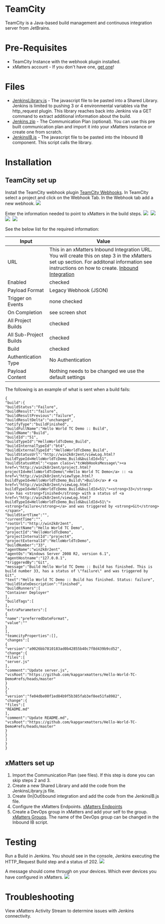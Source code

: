 # TeamCity
TeamCity is a Java-based build management and continuous integration server from JetBrains. 

# Pre-Requisites
* TeamCity Instance with the webhook plugin installed.
* xMatters account - If you don't have one, [get one](https://www.xmatters.com)!

# Files
* [JenkinsLibrary.js](JenkinsLibrary.js) - The javascript file to be pasted into a Shared Library. Jenkins is limited to pushing 3 or 4 environmental variables via the http_request plugin.  This library reaches back into Jenkins via a GET command to extract additional information about the build. 
* [Jenkins.zip](Jenkins.zip) - The Communication Plan (optional).  You can use this pre built communication plan and import it into your xMatters instance or create one from scratch. 
* [JenkinsIB.js](JenkinsIB.js) - The javascript file to be pasted into the Inbound IB component.  This script calls the library.

# Installation

## TeamCity set up
Install the TeamCity webhook plugin [TeamCity Webhooks](https://plugins.jetbrains.com/plugin/8948-webhooks).  In TeamCity select a project and click on the Webhook Tab.  In the Webhook tab add a new webhook.
<kbd>
<img src="media/Projectwebhooks.png">
</kbd>


Enter the information needed to point to xMatters in the build steps.
<kbd>
<img src="media/webhook1.png">
</kbd>
<kbd>
<img src="media/webhook2.png">
</kbd>
<kbd>
<img src="media/webhook3.png">
</kbd>
<kbd>
<img src="media/webhook4.png">
</kbd>

See the below list for the required information:

| Input | Value |
| ----- | ------|
| URL   | This in an xMatters Inbound Integration URL.  You will create this on step 3 in the xMatters set up section.  For additonal information see instructions on how to create. [Inbound Integration](https://help.xmatters.com/OnDemand/xmodwelcome/integrationbuilder/build-integrations.htm) |
| Enabled | checked |
| Payload Format | Legacy Webhook (JSON) |
| Trigger on Events | none checked |
| On Completion | see screen shot |
| All Project Builds | checked |
| All Sub-Project Builds | checked |
| Build | checked |
|Authentication Type | No Authentication |
| Payload Content | Nothing needs to be changed we use the default settings |

The following is an example of what is sent when a build fails:

```
{
"build":{
"buildStatus":"Failure",
"buildResult":"failure",
"buildResultPrevious":"failure",
"buildResultDelta":"unchanged",
"notifyType":"buildFinished",
"buildFullName":"Hello World TC Demo :: Build",
"buildName":"Build",
"buildId":"51",
"buildTypeId":"HelloWorldTcDemo_Build",
"buildInternalTypeId":"bt4",
"buildExternalTypeId":"HelloWorldTcDemo_Build",
"buildStatusUrl":"http://win2k8r2ent/viewLog.html?buildTypeId=HelloWorldTcDemo_Build&buildId=51",
"buildStatusHtml":"<span class=\"tcWebHooksMessage\"><a href=\"http://win2k8r2ent/project.html?projectId=HelloWorldTcDemo\">Hello World TC Demo</a> :: <a href=\"http://win2k8r2ent/viewType.html?buildTypeId=HelloWorldTcDemo_Build\">Build</a> # <a href=\"http://win2k8r2ent/viewLog.html?buildTypeId=HelloWorldTcDemo_Build&buildId=51\"><strong>33</strong></a> has <strong>finished</strong> with a status of <a href=\"http://win2k8r2ent/viewLog.html?buildTypeId=HelloWorldTcDemo_Build&buildId=51\"> <strong>failure</strong></a> and was triggered by <strong>Git</strong></span>",
"buildStartTime":"",
"currentTime":"",
"rootUrl":"http://win2k8r2ent",
"projectName":"Hello World TC Demo",
"projectId":"HelloWorldTcDemo",
"projectInternalId":"project4",
"projectExternalId":"HelloWorldTcDemo",
"buildNumber":"33",
"agentName":"win2k8r2ent",
"agentOs":"Windows Server 2008 R2, version 6.1",
"agentHostname":"127.0.0.1",
"triggeredBy":"Git",
"message":"Build Hello World TC Demo :: Build has finished. This is build number 33, has a status of \"failure\" and was triggered by Git",
"text":"Hello World TC Demo :: Build has finished. Status: failure",
"buildStateDescription":"finished",
"buildRunners":[
"Container Deployer"
],
"buildTags":[
],
"extraParameters":[
{
"name":"preferredDateFormat",
"value":""
}
],
"teamcityProperties":[],
"changes":[
{
"version":"a9026bb7810183ad0b42855b40c7f8d439b9cd52",
"change":{
"files":[
"server.js"
],
"comment":"Update server.js",
"vcsRoot":"https://github.com/kapgarxmatters/Hello-World-TC-Demo#refs/heads/master"
}
},
{
"version":"fe04dbe00f1ed84b9f5b385fab3ef8ee51fa8982",
"change":{
"files":[
"README.md"
],
"comment":"Update README.md",
"vcsRoot":"https://github.com/kapgarxmatters/Hello-World-TC-Demo#refs/heads/master"
}
}
]
}
}
```


## xMatters set up
1. Import the Communication Plan (see files).  If this step is done you can skip steps 2 and 3.
2. Create a new Shared Library and add the code from the JenkinsLibrary.js file.  
3. Create (In|Out)bound integration and add the code from the JenkinsIB.js file.
4. Configure the xMatters Endpoints. [xMatters Endpoints](https://help.xmatters.com/OnDemand/xmodwelcome/integrationbuilder/configure-endpoints.htm)
5. Create a DevOps group in xMatters and add your self to the group. [xMatters Groups](https://help.xmatters.com/OnDemand/groups/groups.htm).  The name of the DevOps group can be changed in the Inbound IB script.
  
   
# Testing
Run a Build in Jenkins.  You should see in the console, Jenkins executing the HTTP_Request Build step and a status of 202.
<kbd>
<img src="media/JenkinsConsole.png">
</kbd>

A message should come through on your devices.  Which ever devices you have configured in xMatters.
<kbd>
<img src="media/DeviceMessage.png">
</kbd>

# Troubleshooting
View xMatters Activity Stream to determine issues with Jenkins connectivity.
